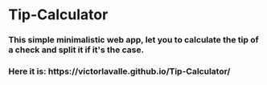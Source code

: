 # Tip-Calculator
<h3>This simple minimalistic web app, let you to calculate the tip of a check and split it if it's the case.</h3>

<h3>Here it is: https://victorlavalle.github.io/Tip-Calculator/ </h3>
